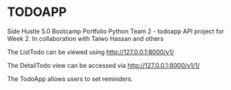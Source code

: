 # TODOAPP
Side Hustle 5.0 Bootcamp Portfolio Python Team 2 - todoapp API project for Week 2. In collaboration with Taiwo Hassan and others

The ListTodo can be viewed using http://127.0.0.1:8000/v1/

The DetailTodo view can be accessed via http://127.0.0.1:8000/v1/1/

The TodoApp allows users to set reminders.  

